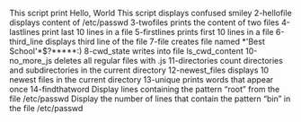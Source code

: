 This script print Hello, World
This script displays confused smiley
2-hellofile displays content of /etc/passwd
3-twofiles prints the content of two files
4-lastlines print last 10 lines in a file
5-firstlines prints first 10 lines in a file
6-third_line displays third line of the file
7-file creates file named \*\'Best School\'\*$\?\*\*\*\*\*:)
8-cwd_state writes into file ls_cwd_content
10-no_more_js deletes all regular files with .js 
11-directories count directories and subdirectories in the current directory
12-newest_files displays 10 newest files in the current directory
13-unique prints words that appear once
14-findthatword Display lines containing the pattern “root” from the file /etc/passwd
Display the number of lines that contain the pattern “bin” in the file /etc/passwd
